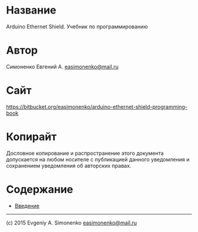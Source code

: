# Название

Arduino Ethernet Shield. Учебник по программированию

# Автор

Симоненко Евгений А. <easimonenko@mail.ru>

# Сайт

https://bitbucket.org/easimonenko/arduino-ethernet-shield-programming-book

# Копирайт

Дословное копирование и распространение этого документа допускается на любом
носителе с публикацией данного уведомления и сохранением уведомления об
авторских правах.

# Содержание

- [Введение](./intro.markdown)

---

(c) 2015 Evgeniy A. Simonenko <easimonenko@mail.ru>
